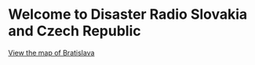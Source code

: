 # Welcome to Disaster Radio Slovakia and Czech Republic

[View the map of Bratislava](https://osm.quelltextlich.at/viewer-js.html?kml_url=https://raw.githubusercontent.com/DisasterRadioSKCZ/DisasterRadioSKCZ.github.io/main/disaster-radio-map-bratislava.kml)
